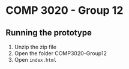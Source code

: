 # COMP 3020 - Group 12

## Running the prototype

1. Unzip the zip file
2. Open the folder COMP3020-Group12
3. Open `index.html`
